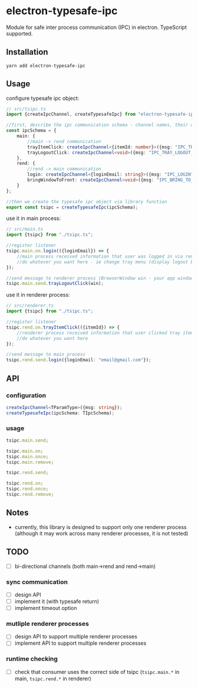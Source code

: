 # electron-typesafe-ipc

Module for safe inter process communication (IPC) in electron. TypeScript supported.

## Installation

`yarn add electron-typesafe-ipc`

## Usage

configure typesafe ipc object:

```ts
// src/tsipc.ts
import {createIpcChannel, createTypesafeIpc} from "electron-typesafe-ipc";

//first, describe the ipc communication schema - channel names, their direction (main->rend / rend->main) and type of their params (void means no params)
const ipcSchema = {
	main: {
		//main -> rend communication
		trayItemClick: createIpcChannel<{itemId: number}>({msg: "IPC_TRAY_ITEM_CLICK"}),
		trayLogoutClick: createIpcChannel<void>({msg: "IPC_TRAY_LOGOUT_CLICK"})
	},
	rend: {
		//rend -> main communication
		login: createIpcChannel<{loginEmail: string}>({msg: "IPC_LOGIN"}),
		bringWindowToFront: createIpcChannel<void>({msg: "IPC_BRING_TO_FRONT"})
	}
};

//then we create the typesafe ipc object via library function
export const tsipc = createTypesafeIpc(ipcSchema);
```

use it in main process:

```ts
// src/main.ts
import {tsipc} from "./tsipc.ts";

//register listener
tsipc.main.on.login(({loginEmail}) => {
	//main process received information that user was logged in via renderer process
	//do whatever you want here - ie change tray menu (display logout button)
});

//send message to renderer process (BrowserWindow win - your app window with target renderer process)
tsipc.main.send.trayLogoutClick(win);
```

use it in renderer process:

```ts
// src/renderer.ts
import {tsipc} from "./tsipc.ts";

//register listener
tsipc.rend.on.trayItemClick(({itemId}) => {
	//renderer process received information that user clicked tray item
	//do whatever you want here
});

//send message to main process
tsipc.rend.send.login({loginEmail: "email@gmail.com"});
```

## API

### configuration

```ts
createIpcChannel<TParamType>({msg: string});
createTypesafeIpc(ipcSchema: TIpcSchema);
```

### usage

```ts
tsipc.main.send;

tsipc.main.on;
tsipc.main.once;
tsipc.main.remove;
```

```ts
tsipc.rend.send;

tsipc.rend.on;
tsipc.rend.once;
tsipc.rend.remove;
```

## Notes

- currently, this library is designed to support only one renderer process (although it may work across many renderer processes, it is not tested)

## TODO

- [ ] bi-directional channels (both main->rend and rend->main)

### sync communication

- [ ] design API
- [ ] implement it (with typesafe return)
- [ ] implement timeout option

### mutliple renderer processes

- [ ] design API to support multiple renderer processes
- [ ] implement API to support multiple renderer processes

### runtime checking

- [ ] check that consumer uses the correct side of tsipc (`tsipc.main.*` in main, `tsipc.rend.*` in renderer)
